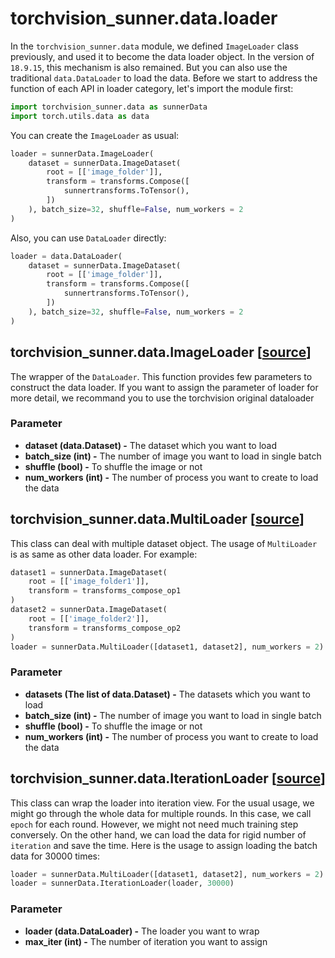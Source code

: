 # torchvision_sunner.data.loader

In the ``torchvision_sunner.data`` module, we defined ``ImageLoader`` class previously, and used it to become the data loader object. In the version of ``18.9.15``, this mechanism is also remained. But you can also use the traditional ``data.DataLoader`` to load the data. Before we start to address the function of each API in loader category, let's import the module first:
```python
import torchvision_sunner.data as sunnerData
import torch.utils.data as data
```

You can create the ``ImageLoader`` as usual:
```python
loader = sunnerData.ImageLoader(
    dataset = sunnerData.ImageDataset(
        root = [['image_folder']],
        transform = transforms.Compose([
            sunnertransforms.ToTensor(),
        ])
    ), batch_size=32, shuffle=False, num_workers = 2
)
```

Also, you can use ``DataLoader`` directly:
```python
loader = data.DataLoader(
    dataset = sunnerData.ImageDataset(
        root = [['image_folder']],
        transform = transforms.Compose([
            sunnertransforms.ToTensor(),
        ])
    ), batch_size=32, shuffle=False, num_workers = 2
)
```

## torchvision_sunner.data.ImageLoader [[source](https://github.com/SunnerLi/Torchvision_sunner2/blob/master/torchvision_sunner/data/loader.py#L5)]

The wrapper of the ``DataLoader``. This function provides few parameters to construct the data loader. If you want to assign the parameter of loader for more detail, we recommand you to use the torchvision original dataloader

### Parameter
* **dataset (data.Dataset) -** The dataset which you want to load
* **batch_size (int) -** The number of image you want to load in single batch
* **shuffle (bool) -** To shuffle the image or not
* **num_workers (int) -** The number of process you want to create to load the data

## torchvision_sunner.data.MultiLoader [[source](https://github.com/SunnerLi/Torchvision_sunner2/blob/master/torchvision_sunner/data/loader.py#L25)]

This class can deal with multiple dataset object. The usage of ``MultiLoader`` is as same as other data loader. For example:
```python
dataset1 = sunnerData.ImageDataset(
    root = [['image_folder1']], 
    transform = transforms_compose_op1
)
dataset2 = sunnerData.ImageDataset(
    root = [['image_folder2']], 
    transform = transforms_compose_op2
)
loader = sunnerData.MultiLoader([dataset1, dataset2], num_workers = 2)
```

### Parameter
* **datasets (The list of data.Dataset) -** The datasets which you want to load
* **batch_size (int) -** The number of image you want to load in single batch
* **shuffle (bool) -** To shuffle the image or not
* **num_workers (int) -** The number of process you want to create to load the data

## torchvision_sunner.data.IterationLoader [[source](https://github.com/SunnerLi/Torchvision_sunner2/blob/master/torchvision_sunner/data/loader.py#L73)]

This class can wrap the loader into iteration view. For the usual usage, we might go through the whole data for multiple rounds. In this case, we call ``epoch`` for each round. However, we might not need much training step conversely. On the other hand, we can load the data for rigid number of ``iteration`` and save the time. Here is the usage to assign loading the batch data for 30000 times: 

```python
loader = sunnerData.MultiLoader([dataset1, dataset2], num_workers = 2)
loader = sunnerData.IterationLoader(loader, 30000)
```

### Parameter
* **loader (data.DataLoader) -** The loader you want to wrap
* **max_iter (int) -** The number of iteration you want to assign